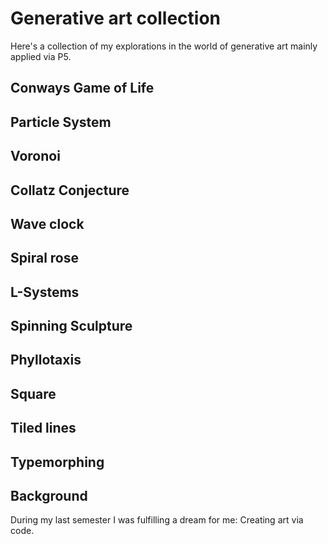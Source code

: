 # Generative art collection
Here's a collection of my explorations in the world of generative art mainly applied via P5. 

## Conways Game of Life

## Particle System

## Voronoi

## Collatz Conjecture

## Wave clock

## Spiral rose

## L-Systems

## Spinning Sculpture

## Phyllotaxis

## Square

## Tiled lines

## Typemorphing


## Background
During my last semester I was fulfilling a dream for me: Creating art via code. 

